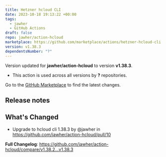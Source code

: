 ```yaml
---
title: Hetzner hcloud CLI
date: 2023-10-18 19:13:22 +00:00
tags:
  - jawher
  - GitHub Actions
draft: false
repo: jawher/action-hcloud
marketplace: https://github.com/marketplace/actions/hetzner-hcloud-cli
version: v1.38.3
dependentsNumber: "?"
---
```



Version updated for **jawher/action-hcloud** to version **v1.38.3**.
- This action is used across all versions by **?** repositories.

Go to the [GitHub Marketplace](https://github.com/marketplace/actions/hetzner-hcloud-cli) to find the latest changes.

## Release notes

## What's Changed
* Upgrade to hcloud cli 1.38.3 by @jawher in https://github.com/jawher/action-hcloud/pull/10


**Full Changelog**: https://github.com/jawher/action-hcloud/compare/v1.38.2...v1.38.3
